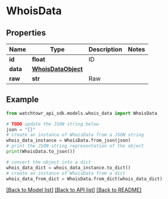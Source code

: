 # WhoisData


## Properties

Name | Type | Description | Notes
------------ | ------------- | ------------- | -------------
**id** | **float** | ID | 
**data** | [**WhoisDataObject**](WhoisDataObject.md) |  | 
**raw** | **str** | Raw | 

## Example

```python
from watchtowr_api_sdk.models.whois_data import WhoisData

# TODO update the JSON string below
json = "{}"
# create an instance of WhoisData from a JSON string
whois_data_instance = WhoisData.from_json(json)
# print the JSON string representation of the object
print(WhoisData.to_json())

# convert the object into a dict
whois_data_dict = whois_data_instance.to_dict()
# create an instance of WhoisData from a dict
whois_data_from_dict = WhoisData.from_dict(whois_data_dict)
```
[[Back to Model list]](../README.md#documentation-for-models) [[Back to API list]](../README.md#documentation-for-api-endpoints) [[Back to README]](../README.md)


